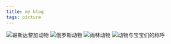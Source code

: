 ```yaml
---
title: my blog
tags: picture
---
```


![哥斯达黎加动物](https://www.animalspot.net/wp-content/uploads/2022/11/Costa-Rica-Animals.jpg)
![俄罗斯动物](https://www.animalspot.net/wp-content/uploads/2022/12/Russian-Animals.jpg)
![雨林动物](https://eslforums.com/wp-content/uploads/2019/07/FOREST-ANIMALS-2.jpg.webp)
![动物与宝宝们的称呼](https://myenglishtutors.org/wp-content/uploads/2020/10/ANIMALS-AND-THEIR-BABIES.jpg)



















![]()

![]()

![]()





